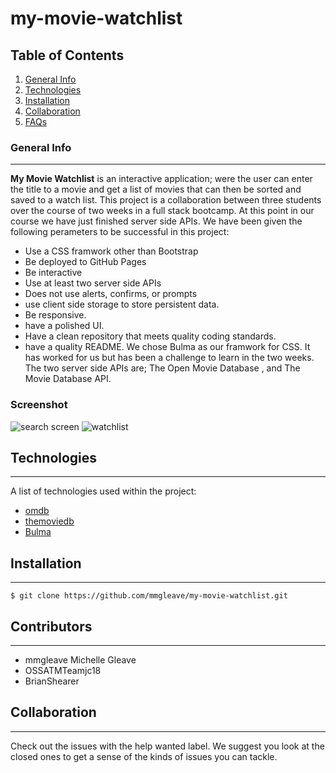 # my-movie-watchlist

## Table of Contents
1. [General Info](#general-info)
2. [Technologies](#technologies)
3. [Installation](#installation)
4. [Collaboration](#collaboration)
5. [FAQs](#faqs)
### General Info
***
**My Movie Watchlist** is an interactive application; were the user can enter the title to a movie and get a list of movies that can then be sorted and saved to a watch list. This project is a collaboration between three students over the course of two weeks in a full stack bootcamp. 
At this point in our course we have just finished server side APIs. We have been given the following perameters to be successful in this project:
- Use a CSS framwork other than Bootstrap
- Be deployed to GitHub Pages
- Be interactive
- Use at least two server side APIs
- Does not use alerts, confirms, or prompts
- use client side storage to store persistent data.
- Be responsive.
- have a polished UI.
- Have a clean repository that meets quality coding standards.
- have a quality README.
We chose Bulma as our framwork for CSS. It has worked for us but has been a challenge to learn in the two weeks. The two server side APIs are; The Open Movie Database , and The Movie Database API.

### Screenshot
![search screen](http://prnt.sc/12ecqid)
![watchlist](http://prnt.sc/12ecto8)
## Technologies
***
A list of technologies used within the project:
- [omdb]("http://www.omdbapi.com/?apikey=acd97009&type=movie&page=1&t=")
- [themoviedb]("https://api.themoviedb.org/3/trending/movie/week?api_key=f23e2048f00b4587198656f119cb73f4")
- [Bulma]("https://cdn.jsdelivr.net/npm/bulma@0.9.2/css/bulma.min.css")

## Installation
***
```
$ git clone https://github.com/mmgleave/my-movie-watchlist.git

```

## Contributors
***
- mmgleave Michelle Gleave
- OSSATMTeamjc18
- BrianShearer

## Collaboration
***
Check out the issues with the help wanted label. We suggest you look at the closed ones to get a sense of the kinds of issues you can tackle.


